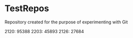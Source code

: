 # TestRepos
Repository created for the purpose of experimenting with Git

2120: 95388
2203: 45893
2126: 27684
